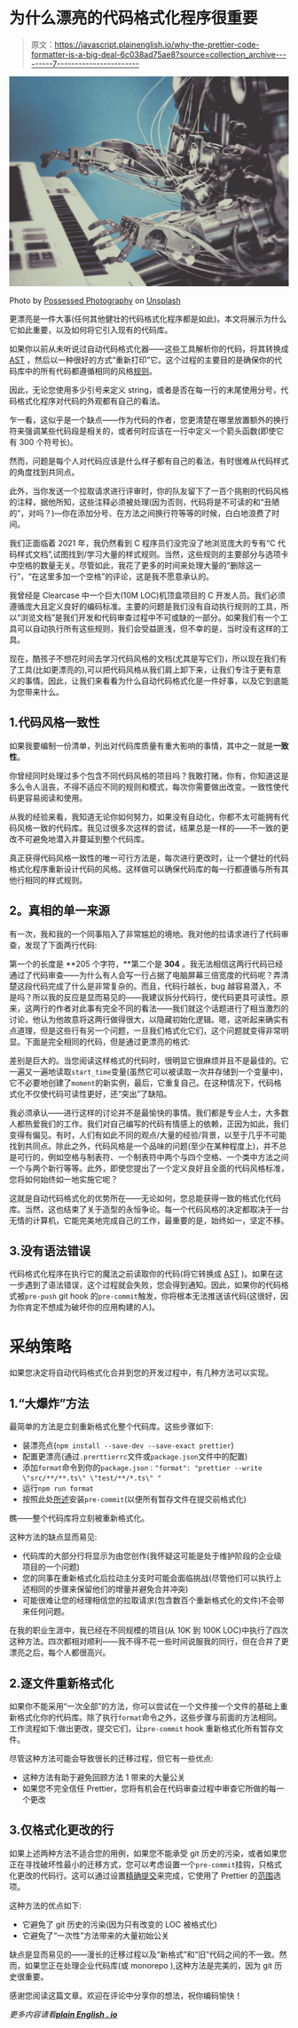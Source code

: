 # 为什么漂亮的代码格式化程序很重要

> 原文：<https://javascript.plainenglish.io/why-the-prettier-code-formatter-is-a-big-deal-6c038ad75ae8?source=collection_archive---------7----------------------->

![](img/47f15a699499572350ce7f1d40fe9acd.png)

Photo by [Possessed Photography](https://unsplash.com/@possessedphotography?utm_source=medium&utm_medium=referral) on [Unsplash](https://unsplash.com?utm_source=medium&utm_medium=referral)

更漂亮是一件大事(任何其他健壮的代码格式化程序都是如此)。本文将展示为什么它如此重要，以及如何将它引入现有的代码库。

如果你以前从未听说过自动代码格式化器——这些工具解析你的代码，将其转换成 [AST](https://en.wikipedia.org/wiki/Abstract_syntax_tree) ，然后以一种很好的方式“重新打印”它。这个过程的主要目的是确保你的代码库中的所有代码都遵循相同的风格[规则](https://standardjs.com/rules.html)。

因此，无论您使用多少引号来定义 string，或者是否在每一行的末尾使用分号，代码格式化程序对代码的外观都有自己的看法。

乍一看，这似乎是一个缺点——作为代码的作者，您更清楚在哪里放置额外的换行符来强调某些代码段是相关的，或者何时应该在一行中定义一个箭头函数(即使它有 300 个符号长)。

然而，问题是每个人对代码应该是什么样子都有自己的看法，有时很难从代码样式的角度找到共同点。

此外，当你发送一个拉取请求进行评审时，你的队友留下了一百个挑剔的代码风格的注释，据他所知，这些注释必须被处理(因为否则，代码将是不可读的和“丑陋的”，对吗？)—你在添加分号、在方法之间换行符等等的时候，白白地浪费了时间。

我们正面临着 2021 年，我仍然看到 C 程序员们没完没了地浏览庞大的专有“C 代码样式文档”,试图找到/学习大量的样式规则。当然，这些规则的主要部分与选项卡中空格的数量无关。尽管如此，我花了更多的时间来处理大量的“删除这一行”，“在这里多加一个空格”的评论，这是我不愿意承认的。

我曾经是 Clearcase 中一个巨大(10M LOC)机顶盒项目的 C 开发人员。我们必须遵循庞大且定义良好的编码标准。主要的问题是我们没有自动执行规则的工具，所以“浏览文档”是我们开发和代码审查过程中不可或缺的一部分。如果我们有一个工具可以自动执行所有这些规则，我们会受益匪浅，但不幸的是，当时没有这样的工具。

现在，酷孩子不想花时间去学习代码风格的文档(尤其是写它们)，所以现在我们有了工具(比如更漂亮的),可以把代码风格从我们肩上卸下来，让我们专注于更有意义的事情。因此，让我们来看看为什么自动代码格式化是一件好事，以及它到底能为您带来什么。

## 1.代码风格一致性

如果我要编制一份清单，列出对代码库质量有重大影响的事情，其中之一就是**一致性**。

你曾经同时处理过多个包含不同代码风格的项目吗？我敢打赌，你有，你知道这是多么令人沮丧，不得不适应不同的规则和模式，每次你需要做出改变。一致性使代码更容易阅读和使用。

从我的经验来看，我知道无论你如何努力，如果没有自动化，你都不太可能拥有代码风格一致的代码库。我见过很多次这样的尝试，结果总是一样的——不一致的更改不可避免地潜入并蔓延到整个代码库。

真正获得代码风格一致性的唯一可行方法是，每次进行更改时，让一个健壮的代码格式化程序重新设计代码的风格。这样做可以确保代码库的每一行都遵循与所有其他行相同的样式规则。

## **2。真相的单一来源**

有一次，我和我的一个同事陷入了非常尴尬的境地。我对他的拉请求进行了代码审查，发现了下面两行代码:

第一个的长度是 **205 个字符，**第二个是 **304** 。我无法相信这两行代码已经通过了代码审查——为什么有人会写一行占据了电脑屏幕三倍宽度的代码呢？弄清楚这段代码完成了什么是非常复杂的。而且，代码行越长，bug 越容易潜入，不是吗？所以我的反应是显而易见的——我建议拆分代码行，使代码更具可读性。原来，这两行的作者对此事有完全不同的看法——我们就这个话题进行了相当激烈的讨论，他认为他故意将这两行做得很大，以隐藏初始化逻辑。嗯，这听起来确实有点道理，但是这些行有另一个问题，一旦我们格式化它们，这个问题就变得非常明显。下面是完全相同的代码，但是通过更漂亮的格式:

差别是巨大的。当您阅读这样格式的代码时，很明显它很麻烦并且不是最佳的。它一遍又一遍地读取`start_time`变量(虽然它可以被读取一次并存储到一个变量中)，它不必要地创建了`moment`的新实例，最后，它重复自己。在这种情况下，代码格式化不仅使代码可读性更好，还“突出”了缺陷。

我必须承认——进行这样的讨论并不是最愉快的事情。我们都是专业人士，大多数人都热爱我们的工作。我们对自己编写的代码有情感上的依赖，正因为如此，我们变得有偏见。有时，人们有如此不同的观点/大量的经验/背景，以至于几乎不可能找到共同点。除此之外，代码风格是一个品味的问题(至少在某种程度上)，并不总是可行的，例如空格与制表符、一个制表符中两个与四个空格、一个类中方法之间一个与两个新行等等。此外，即使您提出了一个定义良好且全面的代码风格标准，您将如何始终如一地实施它呢？

这就是自动代码格式化的优势所在——无论如何，您总能获得一致的格式化代码库。当然，这也结束了关于造型的永恒争论。每一个代码风格的决定都取决于一台无情的计算机，它能完美地完成自己的工作，最重要的是，始终如一，坚定不移。

## 3.没有语法错误

代码格式化程序在执行它的魔法之前读取你的代码(将它转换成 [AST](https://en.wikipedia.org/wiki/Abstract_syntax_tree) )。如果在这一步遇到了语法错误，这个过程就会失败，您会得到通知。因此，如果你的代码格式被`pre-push` git hook 的`pre-commit`触发，你将根本无法推送该代码(这很好，因为你肯定不想成为破坏你的应用构建的人)。

# 采纳策略

如果您决定将自动代码格式化合并到您的开发过程中，有几种方法可以实现。

## 1.“大爆炸”方法

最简单的方法是立刻重新格式化整个代码库。这些步骤如下:

*   装漂亮点(`npm install --save-dev --save-exact prettier`)
*   配置更漂亮(通过`.prerttierrc`文件或`package.json`文件中的配置)
*   添加`format`命令到你的`package.json` : `"format": "prettier --write \"src/**/**.ts\" \"test/**/*.ts\" "`
*   运行`npm run format`
*   按照此处[所述](https://prettier.io/docs/en/precommit.html)安装`pre-commit`(以便所有暂存文件在提交前格式化)

瞧——整个代码库将立刻被重新格式化。

这种方法的缺点显而易见:

*   代码库的大部分行将显示为由您创作(我怀疑这可能是处于维护阶段的企业级项目的一个问题)
*   您的同事在重新格式化后拉动主分支时可能会面临挑战(尽管他们可以执行上述相同的步骤来保留他们的增量并避免合并冲突)
*   可能很难让您的经理相信您的拉取请求(包含数百个重新格式化的文件)不会带来任何问题。

在我的职业生涯中，我已经在不同规模的项目(从 10K 到 100K LOC)中执行了四次这种方法。四次都相对顺利——我不得不花一些时间说服我的同行，但在合并了更漂亮之后，每个人都很高兴。

## 2.逐文件重新格式化

如果你不能采用“一次全部”的方法，你可以尝试在一个文件接一个文件的基础上重新格式化你的代码库。除了执行`format`命令之外，这些步骤与前面的方法相同。工作流程如下:做出更改，提交它们，让`pre-commit` hook 重新格式化所有暂存文件。

尽管这种方法可能会导致很长的迁移过程，但它有一些优点:

*   这种方法有助于避免回顾方法 1 带来的大量公关
*   如果您不完全信任 Prettier，您将有机会在代码审查过程中审查它所做的每一个更改

## 3.仅格式化更改的行

如果上述两种方法不适合您的用例，如果您不能承受 git 历史的污染，或者如果您正在寻找破坏性最小的迁移方式，您可以考虑设置一个`pre-commit`挂钩，只格式化更改的代码行。这可以通过设置[精确提交](https://github.com/nrwl/precise-commits)来完成，它使用了 Prettier 的[范围](https://prettier.io/docs/en/options.html#range)选项。

这种方法的优点如下:

*   它避免了 git 历史的污染(因为只有改变的 LOC 被格式化)
*   它避免了“一次性”方法带来的大量初始公关

缺点是显而易见的——漫长的迁移过程以及“新格式”和“旧”代码之间的不一致。然而，如果您正在处理企业代码库(或 monorepo ),这种方法是完美的，因为 git 历史很重要。

感谢您阅读这篇文章。欢迎在评论中分享你的想法，祝你编码愉快！

*更多内容请看*[***plain English . io***](http://plainenglish.io/)